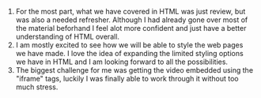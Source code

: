 1. For the most part, what we have covered in HTML was just review, but was also a needed refresher. Although I had already gone over most of the material beforhand I feel alot more confident and just have a better understanding of HTML overall.
2. I am mostly excited to see how we will be able to style the web pages we have made. I love the idea of expanding the limited styling options we have in HTML and I am looking forward to all the possibilities.
3. The biggest challenge for me was getting the video embedded using the "iframe" tags, luckily I was finally able to work through it without too much stress. 
